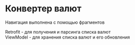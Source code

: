 # Конвертер валют

Навигация выполнена с помощью фрагментов <br>

Retrofit - для получения и парсинга списка валют <br>
ViewModel - для хранения списка валют и его обновления
